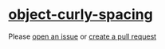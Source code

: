 [object-curly-spacing](https://eslint.org/docs/rules/object-curly-spacing)
==========================================================================
Please [open an issue](https://github.com/professional-js/eslint-config/issues/new)
or [create a pull request](https://github.com/professional-js/eslint-config/edit/main/src/rules-configurations/eslint/object-curly-spacing.md)
